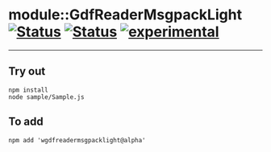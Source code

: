 
# module::GdfReaderMsgpackLight [![Status](https://circleci.com/gh/Wandalen/wGdfReaderMsgpackLight.svg?style=shield)](https://img.shields.io/circleci/build/github/Wandalen/wGdfReaderMsgpackLight?label=Test&logo=Test) [![Status](https://github.com/Wandalen/wGdfReaderMsgpackLight/workflows/Test/badge.svg)](https://github.com/Wandalen/wGdfReaderMsgpackLight/actions?query=workflow%3ATest) [![experimental](https://img.shields.io/badge/stability-experimental-orange.svg)](https://github.com/emersion/stability-badges#experimental)

___

## Try out
```
npm install
node sample/Sample.js
```

## To add
```
npm add 'wgdfreadermsgpacklight@alpha'
```

